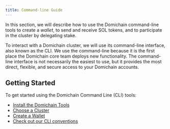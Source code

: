 ```yaml
---
title: Command-line Guide
---
```


In this section, we will describe how to use the Domichain command-line tools to
create a _wallet_, to send and receive SOL tokens, and to participate in
the cluster by delegating stake.

To interact with a Domichain cluster, we will use its command-line interface, also
known as the CLI. We use the command-line because it is the first place the
Domichain core team deploys new functionality. The command-line interface is not
necessarily the easiest to use, but it provides the most direct, flexible, and
secure access to your Domichain accounts.

## Getting Started

To get started using the Domichain Command Line (CLI) tools:

- [Install the Domichain Tools](cli/install-solana-cli-tools.md)
- [Choose a Cluster](cli/choose-a-cluster.md)
- [Create a Wallet](wallet-guide/cli.md)
- [Check out our CLI conventions](cli/conventions.md)
